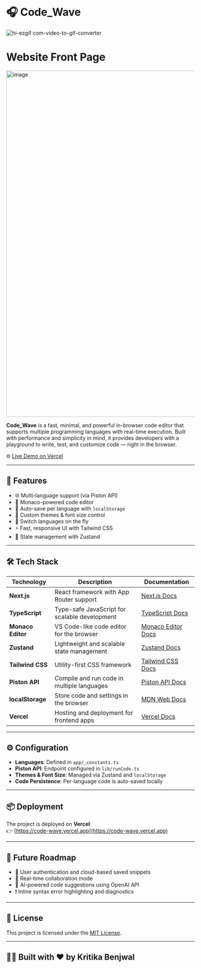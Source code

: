 # 🎧 Code_Wave



![hi-ezgif com-video-to-gif-converter](https://github.com/user-attachments/assets/acad04d8-fecc-42ae-b6f9-affdce33fd61)


# Website Front Page
<img width="1896" height="923" alt="image" src="https://github.com/user-attachments/assets/d384f888-9d13-4202-a0af-6404d149093a" />



**Code_Wave** is a fast, minimal, and powerful in-browser code editor that supports multiple programming languages with real-time execution. Built with performance and simplicity in mind, it provides developers with a playground to write, test, and customize code — right in the browser.

🌐 [Live Demo on Vercel](https://code-wave-puce.vercel.app/)

---

## 🚀 Features

- 🌐 Multi-language support (via Piston API)
- 📝 Monaco-powered code editor
- 💾 Auto-save per language with `localStorage`
- 🎨 Custom themes & font size control
- 🔄 Switch languages on the fly
- ⚡ Fast, responsive UI with Tailwind CSS
- 🧠 State management with Zustand

---

## 🛠️ Tech Stack

| Technology       | Description                                      | Documentation |
|------------------|--------------------------------------------------|----------------|
| **Next.js**       | React framework with App Router support          | [Next.js Docs](https://nextjs.org/docs) |
| **TypeScript**    | Type-safe JavaScript for scalable development    | [TypeScript Docs](https://www.typescriptlang.org/docs/) |
| **Monaco Editor** | VS Code-like code editor for the browser         | [Monaco Editor Docs](https://microsoft.github.io/monaco-editor/) |
| **Zustand**       | Lightweight and scalable state management        | [Zustand Docs](https://docs.pmnd.rs/zustand/getting-started/introduction) |
| **Tailwind CSS**  | Utility-first CSS framework                      | [Tailwind CSS Docs](https://tailwindcss.com/docs) |
| **Piston API**    | Compile and run code in multiple languages       | [Piston API Docs](https://github.com/engineer-man/piston) |
| **localStorage**  | Store code and settings in the browser           | [MDN Web Docs](https://developer.mozilla.org/en-US/docs/Web/API/Window/localStorage) |
| **Vercel**        | Hosting and deployment for frontend apps         | [Vercel Docs](https://vercel.com/docs) |

---

## ⚙️ Configuration

- **Languages**: Defined in `app/_constants.ts`
- **Piston API**: Endpoint configured in `lib/runCode.ts`
- **Themes & Font Size**: Managed via Zustand and `localStorage`
- **Code Persistence**: Per-language code is auto-saved locally

---

## 📦 Deployment

The project is deployed on **Vercel**:  
👉 [https://code-wave.vercel.app](https://code-wave.vercel.app)



---

## 🔮 Future Roadmap

- 🔐 User authentication and cloud-based saved snippets
- 🤝 Real-time collaboration mode
- 🧠 AI-powered code suggestions using OpenAI API
- ❗ Inline syntax error highlighting and diagnostics



---

## 📄 License

This project is licensed under the [MIT License](LICENSE).

---

## 👩‍💻 Built with ❤️ by Kritika Benjwal

